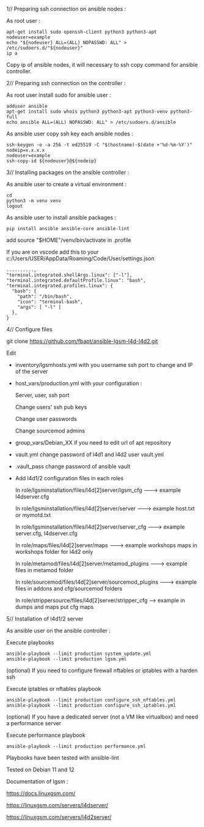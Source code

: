 1// Preparing ssh connection on ansible nodes :

As root user :

	apt-get install sudo openssh-client python3 python3-apt
	nodeuser=example
	echo "${nodeuser} ALL=(ALL) NOPASSWD: ALL" > /etc/sudoers.d/"${nodeuser}"
	ip a

Copy ip of ansible nodes, it will necessary to ssh copy command for ansible controller.

2// Preparing ssh connection on the controller :

As root user install sudo for ansible user :

	adduser ansible
	apt-get install sudo whois python3 python3-apt python3-venv python3-full
	echo ansible ALL=(ALL) NOPASSWD: ALL" > /etc/sudoers.d/ansible
 
As ansible user copy ssh key each ansible nodes :

	ssh-keygen -o -a 256 -t ed25519 -C "$(hostname)-$(date +'%d-%m-%Y')"
	nodeip=x.x.x.x
	nodeuser=example
	ssh-copy-id ${nodeuser}@${nodeip}

3// Installing packages on the ansible controller :

As ansible user to create a virtual environment :

	cd
	python3 -m venv venv
	logout
 
As ansible user to install ansible packages :

	pip install ansible ansible-core ansible-lint

add source "$HOME"/venv/bin/activate in .profile
 
If you are on vscode add this to your c:/Users/USER/AppData/Roaming/Code/User/settings.json

    ..........,
	"terminal.integrated.shellArgs.linux": ["-l"],
	"terminal.integrated.defaultProfile.linux": "bash",
	"terminal.integrated.profiles.linux": {
	  "bash": {
		"path": "/bin/bash",
		"icon": "terminal-bash",
		"args": [ "-l" ]
	  },
	}

4// Configure files

git clone https://github.com/fbapt/ansible-lgsm-l4d-l4d2.git

Edit 

- inventory/lgsmhosts.yml with you username ssh port to change and IP of the server

- host_vars/production.yml with your configuration :
  
  Server, user, ssh port
  
  Change users' ssh pub keys
  
  Change user passwords
  
  Change sourcemod admins
  
- group_vars/Debian_XX if you need to edit url of apt repository
- vault.yml change password of l4d1 and l4d2 user vault.yml
- .vault_pass change password of ansible vault
- Add l4d1/2 configuration files in each roles

  In role/lgsminstallation/files/l4d[2]server/lgsm_cfg ---> example l4dserver.cfg
  
  In role/lgsminstallation/files/l4d[2]server/server ---> example host.txt or mymotd.txt
  
  In role/lgsminstallation/files/l4d[2]server/server_cfg ---> example server.cfg, l4dserver.cfg
  
  In role/maps/files/l4d[2]server/maps ---> example workshops maps in workshops folder for l4d2 only
  
  In role/metamod/files/l4d[2]server/metamod_plugins ---> example files in metamod folder
  
  In role/sourcemod/files/l4d[2]server/sourcemod_plugins ---> example files in addons and cfg/sourcemod folders
  
  In role/strippersource/files/l4d[2]server/stripper_cfg --> example in dumps and maps put cfg maps

5// Installation of l4d1/2 server

As ansible user on the ansible controller :

Execute playbooks

	ansible-playbook --limit production system_update.yml
	ansible-playbook --limit production lgsm.yml

(optional) If you need to configure firewall nftables or iptables with a harden ssh

Execute iptables or nftables playbook

	ansible-playbook --limit production configure_ssh_nftables.yml
	ansible-playbook --limit production configure_ssh_iptables.yml

(optional) If you have a dedicated server (not a VM like virtualbox) and need a performance server

Execute performance playbook

	ansible-playbook --limit production performance.yml

Playbooks have been tested with ansible-lint

Tested on Debian 11 and 12

Documentation of lgsm :

https://docs.linuxgsm.com/

https://linuxgsm.com/servers/l4dserver/

https://linuxgsm.com/servers/l4d2server/
